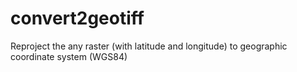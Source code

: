 # convert2geotiff
 Reproject the any raster (with latitude and longitude) to geographic coordinate system (WGS84)

